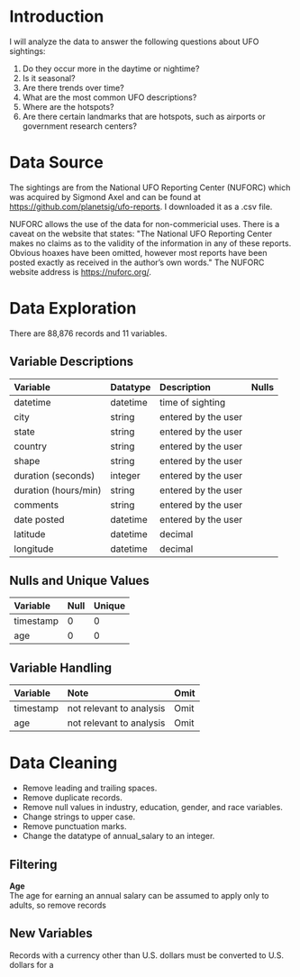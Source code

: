 # Introduction
I will analyze the data to answer the following questions about UFO sightings:
1. Do they occur more in the daytime or nightime?
2. Is it seasonal?
3. Are there trends over time?
4. What are the most common UFO descriptions? 
5. Where are the hotspots?
6. Are there certain landmarks that are hotspots, such as airports or government research centers? 

# Data Source
The sightings are from the National UFO Reporting Center (NUFORC) which was acquired by Sigmond Axel and can be found at https://github.com/planetsig/ufo-reports. I downloaded it as a .csv file.  

NUFORC allows the use of the data for non-commericial uses. There is a caveat on the website that states: "The National UFO Reporting Center makes no claims as to the validity of the information in any of these reports. Obvious hoaxes have been omitted, however most reports have been posted exactly as received in the author’s own words." The NUFORC website address is https://nuforc.org/.


# Data Exploration
There are 88,876 records and 11 variables.

## Variable Descriptions
|Variable|Datatype|Description|Nulls|
|:---|:---|:---|:---|
|datetime|datetime|time of sighting|
|city|string|entered by the user|
|state|string|entered by the user|
|country|string|entered by the user|
|shape|string|entered by the user|
|duration (seconds)|integer|entered by the user|
|duration (hours/min)|string|entered by the user|
|comments|string|entered by the user|
|date posted|datetime|entered by the user|
|latitude|datetime|decimal|
|longitude|datetime|decimal|


## Nulls and Unique Values
| Variable           | Null     | Unique  |
| :---| :--- | :--- |
| timestamp          | 0        | 0            |
| age                | 0        | 0            |

## Variable Handling
| Variable           | Note                                      | Omit|
| :--- | :--- | :--- |
| timestamp          | not relevant to analysis                  | Omit|
| age                | not relevant to analysis                  | Omit|

# Data Cleaning
- Remove leading and trailing spaces.
- Remove duplicate records.
- Remove null values in industry, education, gender, and race variables.
- Change strings to upper case.
- Remove punctuation marks.
- Change the datatype of annual_salary to an integer.

## Filtering
**Age**  
The age for earning an annual salary can be assumed to apply only to adults, so remove records 

## New Variables
Records with a currency other than U.S. dollars must be converted to U.S. dollars for a 
